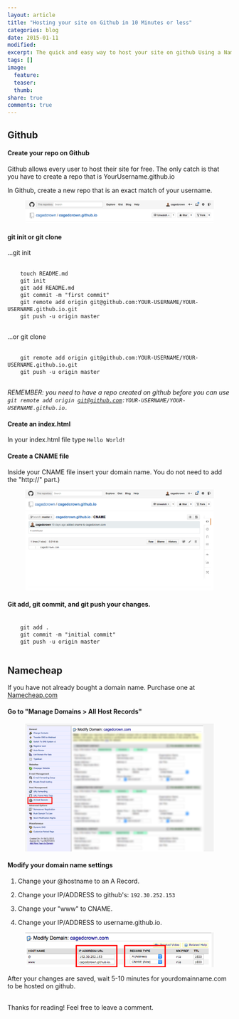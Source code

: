 ```yaml
---
layout: article
title: "Hosting your site on Github in 10 Minutes or less"
categories: blog
date: 2015-01-11
modified:
excerpt: The quick and easy way to host your site on github Using a NameCheap domain name in 10 Minutes or less.
tags: []
image:
  feature: 
  teaser: 
  thumb:
share: true
comments: true
---
```


## Github
<h4>Create your repo on Github</h4>

Github allows every user to host their site for free. The only catch is that you have to create a repo that is YourUsername.github.io

In Github, create a new repo that is an exact match of your username.

<figure>
    <img src="../../images/github_io.png"></a>
</figure>

<h4>git init or git clone</h4>

...git init
<pre>
    <code>
    touch README.md
    git init
    git add README.md
    git commit -m "first commit"
    git remote add origin git@github.com:YOUR-USERNAME/YOUR-USERNAME.github.io.git
    git push -u origin master
    </code>
</pre>
...or git clone
<pre>
    <code>
    git remote add origin git@github.com:YOUR-USERNAME/YOUR-USERNAME.github.io.git
    git push -u origin master
    </code>
</pre>

*REMEMBER: you need to have a repo created on github before you can use <code>git remote add origin git@github.com:YOUR-USERNAME/YOUR-USERNAME.github.io.</code>*

<h4>Create an index.html</h4>

In your index.html file type <code>Hello World!</code>

<h4>Create a CNAME file</h4>
Inside your CNAME file insert your domain name. You do not need to add the "http://" part.)

<figure>
    <img src="../../images/cname.png"></a>
</figure>

<h4>Git add, git commit, and git push your changes.</h4>

<pre>
    <code>
    git add .
    git commit -m "initial commit"
    git push -u origin master
    </code>
</pre>
<h2>Namecheap</h2>

If you have not already bought a domain name. Purchase one at <a href="https://namecheap.com">Namecheap.com</a>

<h4>Go to "Manage Domains > All Host Records"</h4>

<figure>
    <img src="../../images/all_host_records.png"></a>
</figure>

<h4>Modify your domain name settings</h4>

1. Change your @hostname to an A Record. 

2. Change your IP/ADDRESS to github's: <code>192.30.252.153</code>

3. Change your "www" to CNAME. 

4. Change your IP/ADDRESS to username.github.io.

<figure>
    <img src="../../images/manage_domain.png"></a>
</figure>

After your changes are saved, wait 5-10 minutes for yourdomainname.com to be hosted on github.

<br>
Thanks for reading! 
Feel free to leave a comment.
